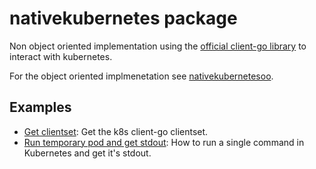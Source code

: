 # nativekubernetes package

Non object oriented implementation using the [official client-go library](https://github.com/kubernetes/client-go) to interact with kubernetes.

For the object oriented implmenetation see [nativekubernetesoo](/pkg/kubernetesutils/nativekubernetesoo/).

## Examples

* [Get clientset](Example_GetClientSet_test.go): Get the k8s client-go clientset.
* [Run temporary pod and get stdout](Example_RunPodAndGetStdout_test.go): How to run a single command in Kubernetes and get it's stdout.
